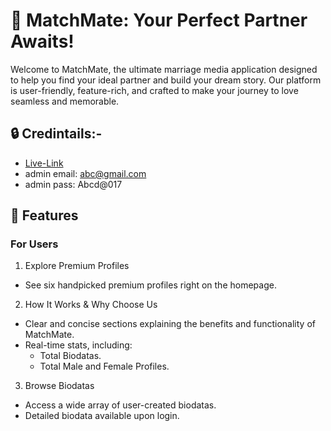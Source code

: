 # 💍 MatchMate: Your Perfect Partner Awaits!

Welcome to MatchMate, the ultimate marriage media application designed to help you find your ideal partner and build your dream story. Our platform is user-friendly, feature-rich, and crafted to make your journey to love seamless and memorable.

## 🔒 Credintails:-

- [Live-Link](https://matchmate-de063.firebaseapp.com)
- admin email: abc@gmail.com
- admin pass: Abcd@017

## 🌟 Features

### For Users
1. Explore Premium Profiles
  * See six handpicked premium profiles right on the homepage.
2. How It Works & Why Choose Us
  * Clear and concise sections explaining the benefits and functionality of MatchMate.
  * Real-time stats, including:
     - Total Biodatas.
     - Total Male and Female Profiles.
3. Browse Biodatas
  * Access a wide array of user-created biodatas.
  * Detailed biodata available upon login.
